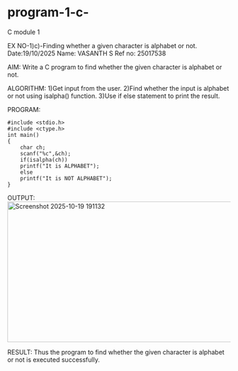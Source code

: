 # program-1-c-
C module 1

EX NO-1)c)-Finding whether  a given character is alphabet or not.
Date:19/10/2025
Name: VASANTH S
Ref no: 25017538

AIM:
Write a C program to find whether the given character is alphabet or not.

ALGORITHM:
1)Get input from the user.
2)Find whether the input is alphabet or not using isalpha() function.
3)Use if else statement to print the result.

PROGRAM:
```
#include <stdio.h>
#include <ctype.h>
int main()
{
    char ch;
    scanf("%c",&ch);
    if(isalpha(ch))
    printf("It is ALPHABET");
    else
    printf("It is NOT ALPHABET");
}
```
OUTPUT:
<img width="529" height="317" alt="Screenshot 2025-10-19 191132" src="https://github.com/user-attachments/assets/8651e0b0-bd18-4767-a91c-9ba9579712df" />

RESULT:
Thus the program to find whether the given character is alphabet or not is executed successfully.



